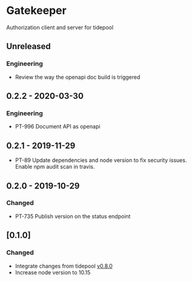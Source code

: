 # Gatekeeper
Authorization client and server for tidepool

## Unreleased
### Engineering
- Review the way the openapi doc build is triggered

## 0.2.2 - 2020-03-30
### Engineering
- PT-996 Document API as openapi

## 0.2.1 - 2019-11-29
- PT-89 Update dependencies and node version to fix security issues.
  Enable npm audit scan in travis.

## 0.2.0 - 2019-10-29
### Changed
- PT-735 Publish version on the status endpoint

## [0.1.0]
### Changed
- Integrate changes from tidepool [v0.8.0](https://github.com/tidepool-org/gatekeeper/releases/tag/v0.8.0)
- Increase node version to 10.15
